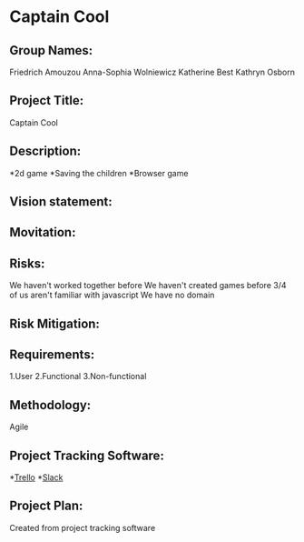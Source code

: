# Captain Cool
## Group Names:
Friedrich Amouzou
Anna-Sophia Wolniewicz
Katherine Best
Kathryn Osborn

## Project Title:
Captain Cool

## Description:
*2d game
*Saving the children
*Browser game

## Vision statement:

## Movitation:

## Risks:
We haven't worked together before
We haven't created games before
3/4 of us aren't familiar with javascript
We have no domain

## Risk Mitigation:

## Requirements:
1.User
2.Functional
3.Non-functional

## Methodology:
Agile 

## Project Tracking Software:
*[Trello](www.trello.com) 
*[Slack](www.slack.com)

## Project Plan:
Created from project tracking software
